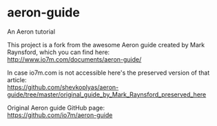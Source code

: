 # aeron-guide
An Aeron tutorial

This project is a fork from the awesome Aeron guide created by Mark Raynsford, which you can find here: <br>
http://www.io7m.com/documents/aeron-guide/

In case io7m.com is not accessible here's the preserved version of that article: <br>
https://github.com/shevkoplyas/aeron-guide/tree/master/original_guide_by_Mark_Raynsford_preserved_here

Original Aeron guide GitHub page: <br>
https://github.com/io7m/aeron-guide
